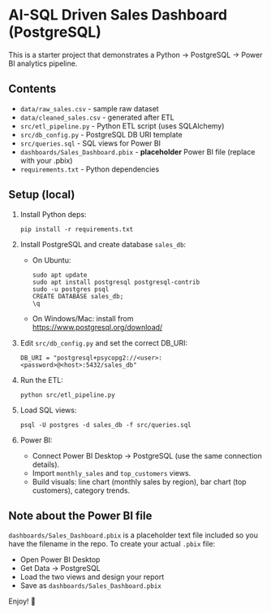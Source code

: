 # AI-SQL Driven Sales Dashboard (PostgreSQL)

This is a starter project that demonstrates a Python → PostgreSQL → Power BI analytics pipeline.

## Contents
- `data/raw_sales.csv` - sample raw dataset
- `data/cleaned_sales.csv` - generated after ETL
- `src/etl_pipeline.py` - Python ETL script (uses SQLAlchemy)
- `src/db_config.py` - PostgreSQL DB URI template
- `src/queries.sql` - SQL views for Power BI
- `dashboards/Sales_Dashboard.pbix` - **placeholder** Power BI file (replace with your .pbix)
- `requirements.txt` - Python dependencies

## Setup (local)
1. Install Python deps:
   ```
   pip install -r requirements.txt
   ```

2. Install PostgreSQL and create database `sales_db`:
   - On Ubuntu:
     ```
     sudo apt update
     sudo apt install postgresql postgresql-contrib
     sudo -u postgres psql
     CREATE DATABASE sales_db;
     \q
     ```
   - On Windows/Mac: install from https://www.postgresql.org/download/

3. Edit `src/db_config.py` and set the correct DB_URI:
   ```
   DB_URI = "postgresql+psycopg2://<user>:<password>@<host>:5432/sales_db"
   ```

4. Run the ETL:
   ```
   python src/etl_pipeline.py
   ```

5. Load SQL views:
   ```
   psql -U postgres -d sales_db -f src/queries.sql
   ```

6. Power BI:
   - Connect Power BI Desktop → PostgreSQL (use the same connection details).
   - Import `monthly_sales` and `top_customers` views.
   - Build visuals: line chart (monthly sales by region), bar chart (top customers), category trends.

## Note about the Power BI file
`dashboards/Sales_Dashboard.pbix` is a placeholder text file included so you have the filename in the repo.
To create your actual `.pbix` file:
- Open Power BI Desktop
- Get Data → PostgreSQL
- Load the two views and design your report
- Save as `dashboards/Sales_Dashboard.pbix`

Enjoy! 🚀

